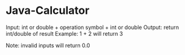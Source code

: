 # Java-Calculator
Input: int or double + operation symbol + int or double
Output: return int/double of result
Example: 1 + 2 will return 3

Note: invalid inputs will return 0.0


